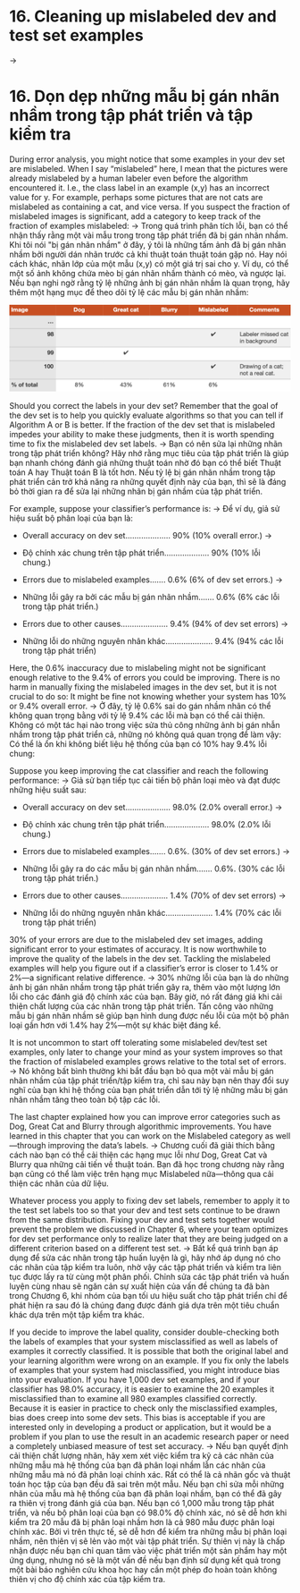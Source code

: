 # 16. Cleaning up mislabeled dev and test set examples
->
# 16. Dọn dẹp những mẫu bị gán nhãn nhầm trong tập phát triển và tập kiểm tra

During error analysis, you might notice that some examples in your dev set are mislabeled. When I say “mislabeled” here, I mean that the pictures were already mislabeled by a human labeler even before the algorithm encountered it. I.e., the class label in an example ​(x,y)​ has an incorrect value for ​y.​ For example, perhaps some pictures that are not cats are mislabeled as containing a cat, and vice versa. If you suspect the fraction of mislabeled images is significant, add a category to keep track of the fraction of examples mislabeled:
->
Trong quá trình phân tích lỗi, bạn có thể nhận thấy rằng một vài mẫu trong trong tập phát triển đã bị gán nhãn nhầm. Khi tôi nói "bị gán nhãn nhầm" ở đây, ý tôi là những tấm ảnh đã bị gán nhãn nhầm bởi người dán nhãn trước cả khi thuật toán thuật toán gặp nó. Hay nói cách khác, nhãn lớp của một mẫu (x,y) có một giá trị sai cho y.  Ví dụ, có thể một số ảnh không chứa mèo bị gán nhãn nhầm thành có mèo, và ngược lại. Nếu bạn nghi ngờ rằng tỷ lệ những ảnh bị gán nhãn nhầm là quan trọng, hãy thêm một hạng mục để theo dõi tỷ lệ các mẫu bị gán nhãn nhầm:

![img](../imgs/C16_01.png)


Should you correct the labels in your dev set? Remember that the goal of the dev set is to help you quickly evaluate algorithms so that you can tell if Algorithm A or B is better. If the fraction of the dev set that is mislabeled impedes your ability to make these judgments, then it is worth spending time to fix the mislabeled dev set labels.
->
Bạn có nên sửa lại những nhãn trong tập phát triển không? Hãy nhớ rằng mục tiêu của tập phát triển là giúp bạn nhanh chóng đánh giá những thuật toán nhờ đó bạn có thể biết Thuật toán A hay Thuật toán B là tốt hơn. Nếu tỷ lệ bị gán nhãn nhầm trong tập phát triển cản trở khả năng ra những quyết định này của bạn, thì sẽ là đáng bỏ thời gian ra để sửa lại những nhãn bị gán nhầm của tập phát triển.

For example, suppose your classifier’s performance is:
->
Để ví dụ, giả sử hiệu suất bộ phân loại của bạn là:

* Overall accuracy on dev set.................... 90% (10% overall error.)
->
* Độ chính xác chung trên tập phát triển.................... 90% (10% lỗi chung.)

* Errors due to mislabeled examples....... 0.6% (6% of dev set errors.)
->
* Những lỗi gây ra bởi các mẫu bị gán nhãn nhầm....... 0.6% (6% các lỗi trong tập phát triển.)

* Errors due to other causes..................... 9.4% (94% of dev set errors)
->
* Những lỗi do những nguyên nhân khác..................... 9.4% (94% các lỗi trong tập phát triển)

Here, the 0.6% inaccuracy due to mislabeling might not be significant enough relative to the 9.4% of errors you could be improving. There is no harm in manually fixing the mislabeled images in the dev set, but it is not crucial to do so: It might be fine not knowing whether your system has 10% or 9.4% overall error.
->
Ở đây, tỷ lệ 0.6% sai do gán nhầm nhãn có thể không quan trọng bằng với tỷ lệ 9.4% các lỗi mà bạn có thể cải thiện. Không có một tác hại nào trong việc sửa thủ công những ảnh bị gán nhẫn nhầm trong tập phát triển cả, những nó không quá quan trọng để làm vậy: Có thể là ổn khi không biết liệu hệ thống của bạn có 10% hay 9.4% lỗi chung:

Suppose you keep improving the cat classifier and reach the following performance:
->
Giả sử bạn tiếp tục cải tiến bộ phân loại mèo và đạt được những hiệu suất sau:

* Overall accuracy on dev set.................... 98.0% (2.0% overall error.)
->
* Độ chính xác chung trên tập phát triển.................... 98.0% (2.0% lỗi chung.)

* Errors due to mislabeled examples....... 0.6%. (30% of dev set errors.)
->
* Những lỗi gây ra do các mẫu bị gán nhãn nhầm....... 0.6%. (30% các lỗi trong tập phát triển.)

* Errors due to other causes..................... 1.4% (70% of dev set errors)
->
* Những lỗi do những nguyên nhân khác..................... 1.4% (70% các lỗi trong tập phát triển)

30% of your errors are due to the mislabeled dev set images, adding significant error to your estimates of accuracy. It is now worthwhile to improve the quality of the labels in the dev set. Tackling the mislabeled examples will help you figure out if a classifier’s error is closer to 1.4% or 2%—a significant relative difference.
->
30% những lỗi của bạn là do những ảnh bị gán nhãn nhầm trong tập phát triển gây ra, thêm vào một lượng lớn lỗi cho các đánh giá độ chính xác của bạn. Bây giờ, nó rất đáng giá khi cải thiện chất lượng của các nhãn trong tập phát triển. Tấn công vào những mẫu bị gán nhãn nhầm sẽ giúp bạn hình dung được nếu lỗi của một bộ phân loại gần hơn với 1.4% hay 2%—một sự khác biệt đáng kể.

It is not uncommon to start off tolerating some mislabeled dev/test set examples, only later to change your mind as your system improves so that the fraction of mislabeled examples grows relative to the total set of errors.
->
Nó không bất bình thường khi bắt đầu bạn bỏ qua một vài mẫu bị gán nhãn nhầm của tập phát triển/tập kiểm tra, chỉ sau này bạn nên thay đổi suy nghĩ của bạn khi hệ thống của bạn phát triển dẫn tới tỷ lệ những mẫu bị gán nhãn nhầm tăng theo toàn bộ tập các lỗi.

The last chapter explained how you can improve error categories such as Dog, Great Cat and Blurry through algorithmic improvements. You have learned in this chapter that you can work on the Mislabeled category as well—through improving the data’s labels.
->
Chương cuối đã giải thích bằng cách nào bạn có thể cải thiện các hạng mục lỗi như Dog, Great Cat và Blurry qua những cải tiến về thuật toán. Bạn đã học trong chương này rằng bạn cũng có thể làm việc trên hạng mục Mislabeled nữa—thông qua cải thiện các nhãn của dữ liệu.

Whatever process you apply to fixing dev set labels, remember to apply it to the test set labels too so that your dev and test sets continue to be drawn from the same distribution. Fixing your dev and test sets together would prevent the problem we discussed in Chapter 6, where your team optimizes for dev set performance only to realize later that they are being judged on a different criterion based on a different test set.
->
Bất kể quá trình bạn áp dụng để sửa các nhãn trong tập huấn luyện là gì, hãy nhớ áp dụng nó cho các nhãn của tập kiểm tra luôn, nhờ vậy các tập phát triển và kiểm tra liên tục được lấy ra từ cùng một phân phối. Chỉnh sửa các tập phát triển và huấn luyện cùng nhau sẽ ngăn cản sự xuất hiện của vấn đề chúng ta đã bàn trong Chương 6, khi nhóm của bạn tối ưu hiệu suất cho tập phát triển chỉ để phát hiện ra sau đó là chúng đang được đánh giá dựa trên một tiêu chuẩn khác dựa trên một tập kiểm tra khác.

If you decide to improve the label quality, consider double-checking both the labels of examples that your system misclassified as well as labels of examples it correctly classified. It is possible that both the original label and your learning algorithm were wrong on an example. If you fix only the labels of examples that your system had misclassified, you might introduce bias into your evaluation. If you have 1,000 dev set examples, and if your classifier has 98.0% accuracy, it is easier to examine the 20 examples it misclassified than to examine all 980 examples classified correctly. Because it is easier in practice to check only the misclassified examples, bias does creep into some dev sets. This bias is acceptable if you are interested only in developing a product or application, but it would be a problem if you plan to use the result in an academic research paper or need a completely unbiased measure of test set accuracy.
->
Nếu bạn quyết định cải thiện chất lượng nhãn, hãy xem xét việc kiểm tra kỹ cả các nhãn của những mẫu mà hệ thống của bạn đã phân loại nhầm lẫn các nhãn của những mẫu mà nó đã phân loại chính xác. Rất có thể là cả nhãn gốc và thuật toán học tập của bạn đều đã sai trên một mẫu. Nếu bạn chỉ sửa mỗi những nhãn của mẫu mà hệ thống của bạn đã phân loại nhầm, bạn có thể đã gây ra thiên vị trong đánh giá của bạn. Nếu bạn có 1,000 mẫu trong tập phát triển, và nếu bộ phân loại của bạn có 98.0% độ chính xác, nó sẽ dễ hơn khi kiểm tra 20 mẫu đã bị phân loại nhầm hơn là cả 980 mẫu được phân loại chính xác. Bởi vì trên thực tế, sẽ dễ hơn để kiểm tra những mẫu bị phân loại nhầm, nên thiên vị sẽ lẻn vào một vài tập phát triển. Sự thiên vị này là chấp nhận được nếu bạn chỉ quan tâm vào việc phát triển một sản phẩm hay một ứng dụng, nhưng nó sẽ là một vấn đề nếu bạn định sử dụng kết quả trong một bài báo nghiên cứu khoa học hay cần một phép đo hoàn toàn không thiên vị cho độ chính xác của tập kiểm tra.

